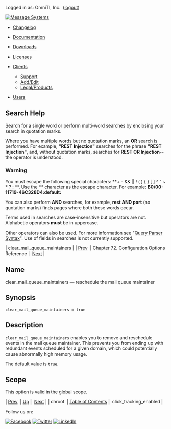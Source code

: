 Logged in as: OmniTI, Inc.  ([logout](https://support.messagesystems.com/logout.php))

[![Message Systems](https://support.messagesystems.com/images/ms-white205.png)](https://support.messagesystems.com/start.php) 

*   [Changelog](https://support.messagesystems.com/start.php?show=changelog)
*   [Documentation](https://support.messagesystems.com/docs/)
*   [Downloads](https://support.messagesystems.com/start.php)

*   [Licenses](https://support.messagesystems.com/license_summary.php)
*   <a href="">Clients</a>
    *   [Support](https://support.messagesystems.com/cs.php)
    *   [Add/Edit](https://support.messagesystems.com/edit_client.php)
    *   [Legal/Products](https://support.messagesystems.com/edit_products.php)
*   [Users](https://support.messagesystems.com/edit_customer.php)

## Search Help

Search for a single word or perform multi-word searches by enclosing your search in quotation marks.

Where you have multiple words but no quotation marks, an **OR** search is performed. For example, **"REST Injection"** searches for the phrase **"REST Injection"**, and, without quotation marks, searches for **REST OR Injection**--the operator is understood.

### Warning

You must escape the following special characters: **+ - && || ! ( ) { } [ ] ^ " ~ * ? : \**. Use the **\** character as the escape character. For example: **B0/00-11719-46C328D4\:default\:**

You can also perform **AND** searches, for example, **rest AND port** (no quotation marks) finds pages where both these words occur.

Terms used in searches are case-insensitive but operators are not. Alphabetic operators **must** be in uppercase.

Other operators can also be used. For more information see "[Query Parser Syntax](https://lucene.apache.org/core/old_versioned_docs/versions/3_0_0/queryparsersyntax.html)". Use of fields in searches is not currently supported.

| clear_mail_queue_maintainers |
| [Prev](conf.ref.chroot.php)  | Chapter 72. Configuration Options Reference |  [Next](config.click_tracking_enabled.php) |

<a name="conf.ref.clear_mail_queue_maintainers"></a>
## Name

clear_mail_queue_maintainers — reschedule the mail queue maintainer

## Synopsis

`clear_mail_queue_maintainers = true`

<a name="idp23860736"></a>
## Description

`clear_mail_queue_maintainers` enables you to remove and reschedule events in the mail queue maintainer. This prevents you from ending up with redundant events scheduled for a given domain, which could potentially cause abnormally high memory usage.

The default value is `true`.

<a name="idp23865584"></a>
## Scope

This option is valid in the global scope.

| [Prev](conf.ref.chroot.php)  | [Up](config.options.ref.php) |  [Next](config.click_tracking_enabled.php) |
| chroot  | [Table of Contents](index.php) |  click_tracking_enabled |

Follow us on:

[![Facebook](https://support.messagesystems.com/images/icon-facebook.png)](http://www.facebook.com/messagesystems) [![Twitter](https://support.messagesystems.com/images/icon-twitter.png)](http://twitter.com/#!/MessageSystems) [![LinkedIn](https://support.messagesystems.com/images/icon-linkedin.png)](http://www.linkedin.com/company/message-systems)